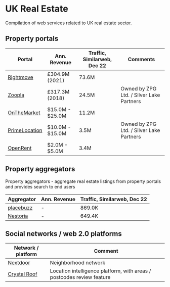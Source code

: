 # UK Real Estate

Compilation of web services related to UK real estate sector.

## Property portals

| Portal                                          | Ann. Revenue      | Traffic, Similarweb, Dec 22 | Comments                                 |
| ----------------------------------------------- | ----------------- | --------------------------- | ---------------------------------------- |
| [Rightmove](https://www.rightmove.co.uk/)       | £304.9M (2021)    | 73.6M                       |
| [Zoopla](https://www.rightmove.co.uk/)          | £317.3M (2018)    | 24.5M                       | Owned by ZPG Ltd. / Silver Lake Partners |
| [OnTheMarket](https://www.onthemarket.com/)     | \$15.0M - \$25.0M | 11.2M                       | 
| [PrimeLocation](https://www.primelocation.com/) | \$10.0M - \$15.0M | 3.5M                        | Owned by ZPG Ltd. / Silver Lake Partners |
| [OpenRent](https://www.openrent.co.uk/)         | \$2.0M - \$5.0M   | 3.4M                        |

## Property aggregators

Property aggregators - aggregate real estate listings from property portals and provides search to end users

| Aggregator                              | Ann. Revenue | Traffic, Similarweb, Dec 22 |
| --------------------------------------- | ------------ | --------------------------- |
| [placebuzz](https://www.placebuzz.com/) | -            | 869.0K                      |
| [Nestoria](https://www.nestoria.co.uk/) | -            | 649.4K                      |

## Social networks / web 2.0 platforms

| Network / platform                        | Comment                                                               |
| ----------------------------------------- | --------------------------------------------------------------------- |
| [Nextdoor](https://nextdoor.co.uk/)       | Neighborhood network                                                  |
| [Crystal Roof](https://crystalroof.co.uk/) | Location intelligence platform, with areas / postcodes review feature |
